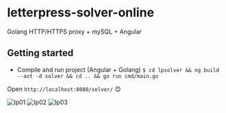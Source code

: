 # letterpress-solver-online
Golang HTTP/HTTPS proxy + mySQL + Angular

## Getting started

* Compile and run project (Angular + Golang) `$ cd lpsolver && ng build --aot -d solver && cd .. && go run cmd/main.go`

Open `http://localhost:8080/solver/` 😊

![lp01](https://raw.githubusercontent.com/xdqc/letterpress-solver-online/master/doc/lp01.PNG "lp01")
![lp02](https://raw.githubusercontent.com/xdqc/letterpress-solver-online/master/doc/lp02.PNG "lp02")
![lp03](https://raw.githubusercontent.com/xdqc/letterpress-solver-online/master/doc/lp03.PNG "lp03")
